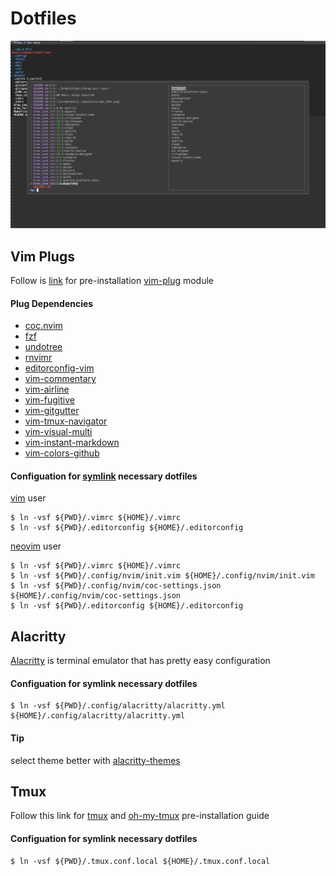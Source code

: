 # Dotfiles

![screenshot](./assets/screen_shot.png)

## Vim Plugs

Follow is [link](https://github.com/junegunn/vim-plug) for pre-installation [vim-plug](https://github.com/junegunn/vim-plug) module

#### Plug Dependencies

- [coc.nvim](https://github.com/neoclide/coc.nvim)
- [fzf](https://github.com/junegunn/fzf.vim)
- [undotree](https://github.com/mbbill/undotree)
- [rnvimr](https://github.com/kevinhwang91/rnvimr)
- [editorconfig-vim](https://github.com/editorconfig/editorconfig-vim)
- [vim-commentary](https://github.com/tpope/vim-commentary)
- [vim-airline](https://github.com/vim-airline/vim-airline)
- [vim-fugitive](https://github.com/tpope/vim-fugitive)
- [vim-gitgutter](https://github.com/airblade/vim-gitgutter)
- [vim-tmux-navigator](https://github.com/christoomey/vim-tmux-navigator)
- [vim-visual-multi](https://github.com/mg979/vim-visual-multi)
- [vim-instant-markdown](https://github.com/instant-markdown/vim-instant-markdown)
- [vim-colors-github](https://github.com/cormacrelf/vim-colors-github)

#### Configuation for [symlink](https://linuxize.com/post/how-to-create-symbolic-links-in-linux-using-the-ln-command) necessary dotfiles

[vim](https://www.vim.org/) user

```shell
$ ln -vsf ${PWD}/.vimrc ${HOME}/.vimrc
$ ln -vsf ${PWD}/.editorconfig ${HOME}/.editorconfig
```

[neovim](https://github.com/neovim/neovim) user

```shell
$ ln -vsf ${PWD}/.vimrc ${HOME}/.vimrc
$ ln -vsf ${PWD}/.config/nvim/init.vim ${HOME}/.config/nvim/init.vim
$ ln -vsf ${PWD}/.config/nvim/coc-settings.json ${HOME}/.config/nvim/coc-settings.json
$ ln -vsf ${PWD}/.editorconfig ${HOME}/.editorconfig
```

## Alacritty

[Alacritty](https://github.com/alacritty/alacritty) is terminal emulator that has pretty easy configuration

#### Configuation for symlink necessary dotfiles

```shell
$ ln -vsf ${PWD}/.config/alacritty/alacritty.yml ${HOME}/.config/alacritty/alacritty.yml
```

#### Tip

select theme better with [alacritty-themes](https://www.npmjs.com/package/alacritty-themes)

## Tmux

Follow this link for [tmux](https://github.com/tmux/tmux) and [oh-my-tmux](https://github.com/gpakosz/.tmux) pre-installation guide

#### Configuation for symlink necessary dotfiles

```shell
$ ln -vsf ${PWD}/.tmux.conf.local ${HOME}/.tmux.conf.local
```
